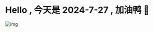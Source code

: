 
# Hello , 今天是 2024-7-27 , 加油鸭 🤭

![img](https://v1.jinrishici.com/all.svg?font-size=18&spacing=4)

